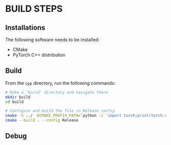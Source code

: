 # BUILD STEPS

## Installations

The following software needs to be installed:
- CMake
- PyTorch C++ distribution

## Build

From the `cpp` directory, run the following commands:
```bash
# Make a 'build' directory and navigate there
mkdir build
cd build

# Configure and build the file in Release config
cmake -S ../ -DCMAKE_PREFIX_PATH=`python -c 'import torch;print(torch.utils.cmake_prefix_path)'`
cmake --build . --config Release
```

## Debug

